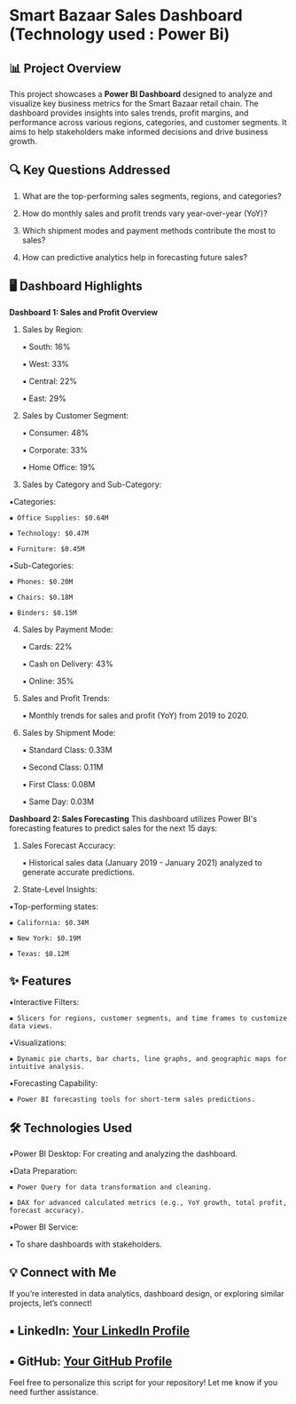 # Smart Bazaar Sales Dashboard (Technology used : Power Bi)
## 📊 Project Overview
This project showcases a **Power BI Dashboard** designed to analyze and visualize key business metrics for the Smart Bazaar retail chain. The dashboard provides insights into sales trends, profit margins, and performance across various regions, categories, and customer segments. It aims to help stakeholders make informed decisions and drive business growth.

## 🔍 Key Questions Addressed
1. What are the top-performing sales segments, regions, and categories?

2. How do monthly sales and profit trends vary year-over-year (YoY)?

3. Which shipment modes and payment methods contribute the most to sales?
4. How can predictive analytics help in forecasting future sales?

## 🖥️ Dashboard Highlights
**Dashboard 1: Sales and Profit Overview**

1. Sales by Region:

    ▪ South: 16%
    
    ▪ West: 33%
    
    ▪ Central: 22%
    
    ▪ East: 29%

2. Sales by Customer Segment:

    ▪ Consumer: 48%
    
    ▪ Corporate: 33%
    
    ▪ Home Office: 19%

3. Sales by Category and Sub-Category:

  ▪️Categories:

    ▪ Office Supplies: $0.64M
    
    ▪ Technology: $0.47M
    
    ▪ Furniture: $0.45M

  ▪️Sub-Categories:

    ▪ Phones: $0.20M
    
    ▪ Chairs: $0.18M
    
    ▪ Binders: $0.15M

4. Sales by Payment Mode:

    ▪ Cards: 22%
    
    ▪ Cash on Delivery: 43%
    
    ▪ Online: 35%

5. Sales and Profit Trends:

    ▪ Monthly trends for sales and profit (YoY) from 2019 to 2020.

6. Sales by Shipment Mode:

    ▪ Standard Class: 0.33M
    
    ▪ Second Class: 0.11M
    
    ▪ First Class: 0.08M
    
    ▪ Same Day: 0.03M

**Dashboard 2: Sales Forecasting**
This dashboard utilizes Power BI's forecasting features to predict sales for the next 15 days:

1. Sales Forecast Accuracy:

    ▪ Historical sales data (January 2019 - January 2021) analyzed to generate accurate predictions.

2. State-Level Insights:

  ▪️Top-performing states:

    ▪ California: $0.34M
    
    ▪ New York: $0.19M
    
    ▪ Texas: $0.12M

## ✨ Features
▪️Interactive Filters:

    ▪ Slicers for regions, customer segments, and time frames to customize data views.

▪️Visualizations:

    ▪ Dynamic pie charts, bar charts, line graphs, and geographic maps for intuitive analysis.

▪️Forecasting Capability:

    ▪ Power BI forecasting tools for short-term sales predictions.

## 🛠️ Technologies Used
▪️Power BI Desktop: For creating and analyzing the dashboard.

▪️Data Preparation:

    ▪ Power Query for data transformation and cleaning.
    
    ▪ DAX for advanced calculated metrics (e.g., YoY growth, total profit, forecast accuracy).

▪️Power BI Service:

  ▪ To share dashboards with stakeholders.

## 💡 Connect with Me
If you’re interested in data analytics, dashboard design, or exploring similar projects, let’s connect!

## ▪ LinkedIn: [Your LinkedIn Profile](https://www.linkedin.com/in/akash-patil-674569219)
## ▪ GitHub: [Your GitHub Profile](https://github.com/akashhh23)

Feel free to personalize this script for your repository! Let me know if you need further assistance.

